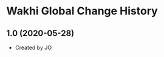 Wakhi Global Change History
====================

1.0 (2020-05-28)
----------------
* Created by JO
